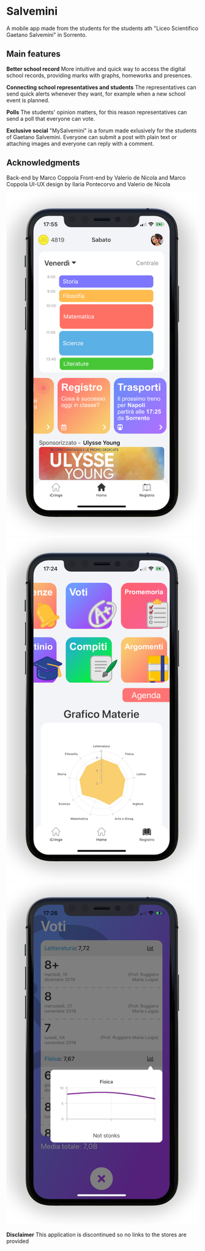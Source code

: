 
# Salvemini
A mobile app made from the students for the students ath "Liceo Scientifico Gaetano Salvemini" in Sorrento.

## Main features
**Better school record**
More intuitive and quick way to access the digital school records, providing marks with graphs, homeworks and presences.

**Connecting school representatives and students**
The representatives can send quick alerts whenever they want, for example when a new school event is planned. 

**Polls**
The students' opinion matters, for this reason representatives can send a poll that everyone can vote.

**Exclusive social**
"MySalvemini" is a forum made exlusively for the students of Gaetano Salvemini. Everyone can submit a post with plain text or attaching images and everyone can reply with a comment.

## Acknowledgments
Back-end by Marco Coppola
Front-end by Valerio de Nicola and Marco Coppola
UI-UX design by Ilaria Pontecorvo and Valerio de Nicola

![Schermata home](https://github.com/Murkrow02/Salvemini/blob/master/ScreenshotStore/x/1.png)
![Registro elettronico](https://github.com/Murkrow02/Salvemini/blob/master/ScreenshotStore/x/2.png "Registro elettronico")
![Grafici voti](https://github.com/Murkrow02/Salvemini/blob/master/ScreenshotStore/x/3.png "Grafici voti")

**Disclaimer**
This application is discontinued so no links to the stores are provided
